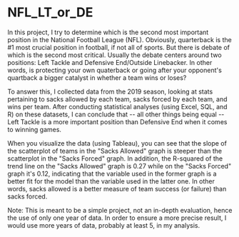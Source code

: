 # NFL_LT_or_DE

In this project, I try to determine which is the second most important position in the National Football League (NFL).  Obviously, quarterback is the #1 most crucial position in football, if not all of sports.  But there is debate of which is the second most critical.  Usually the debate centers around two positions: Left Tackle and Defensive End/Outside Linebacker.  In other words, is protecting your own quaterback or going after your opponent's quartback a bigger catalyst in whether a team wins or loses?

To answer this, I collected data from the 2019 season, looking at stats pertaining to sacks allowed by each team, sacks forced by each team, and wins per team.  After conducting statistical analyses (using Excel, SQL, and R) on these datasets, I can conclude that -- all other things being equal -- Left Tackle is a more important position than Defensive End when it comes to winning games.  

When you visualize the data (using Tableau), you can see that the slope of the scatterplot of teams in the "Sacks Allowed" graph is steeper than the scatterplot in the "Sacks Forced" graph.  In addition, the R-squared of the trend line on the "Sacks Allowed" graph is 0.27 while on the "Sacks Forced" graph it's 0.12, indicating that the variable used in the former graph is a better fit for the model than the variable used in the latter one.  In other words, sacks allowed is a better measure of team success (or failure) than sacks forced.

Note: This is meant to be a simple project, not an in-depth evaluation, hence the use of only one year of data.  In order to ensure a more precise result, I would use more years of data, probably at least 5, in my analysis.
